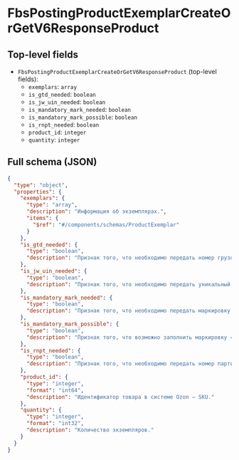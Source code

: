 # FbsPostingProductExemplarCreateOrGetV6ResponseProduct

## Top-level fields
- `FbsPostingProductExemplarCreateOrGetV6ResponseProduct` (top-level fields):
  - `exemplars`: `array`
  - `is_gtd_needed`: `boolean`
  - `is_jw_uin_needed`: `boolean`
  - `is_mandatory_mark_needed`: `boolean`
  - `is_mandatory_mark_possible`: `boolean`
  - `is_rnpt_needed`: `boolean`
  - `product_id`: `integer`
  - `quantity`: `integer`

## Full schema (JSON)
```json
{
  "type": "object",
  "properties": {
    "exemplars": {
      "type": "array",
      "description": "Информация об экземплярах.",
      "items": {
        "$ref": "#/components/schemas/ProductExemplar"
      }
    },
    "is_gtd_needed": {
      "type": "boolean",
      "description": "Признак того, что необходимо передать номер грузовой таможенной декларации (ГТД) для продукта и отправления."
    },
    "is_jw_uin_needed": {
      "type": "boolean",
      "description": "Признак того, что необходимо передать уникальный идентификационный номер ювелирного изделия (УИН)."
    },
    "is_mandatory_mark_needed": {
      "type": "boolean",
      "description": "Признак того, что необходимо передать маркировку «Честный ЗНАК»."
    },
    "is_mandatory_mark_possible": {
      "type": "boolean",
      "description": "Признак того, что возможно заполнить маркировку «Честный ЗНАК»."
    },
    "is_rnpt_needed": {
      "type": "boolean",
      "description": "Признак того, что необходимо передать номер партии товара (РНПТ)."
    },
    "product_id": {
      "type": "integer",
      "format": "int64",
      "description": "Идентификатор товара в системе Ozon — SKU."
    },
    "quantity": {
      "type": "integer",
      "format": "int32",
      "description": "Количество экземпляров."
    }
  }
}
```

